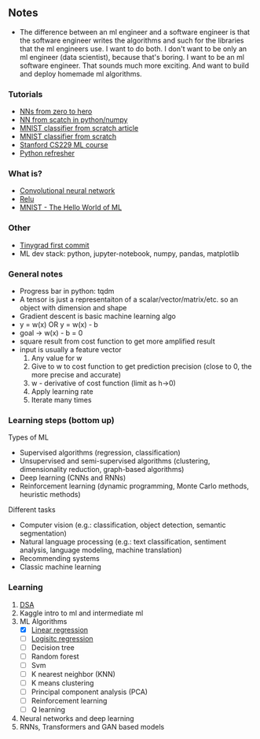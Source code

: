 ## Notes
- The difference between an ml engineer and a software engineer is that the software engineer writes
  the algorithms and such for the libraries that the ml engineers use. I want to do both. I don't
  want to be only an ml engineer (data scientist), because that's boring. I want to be an ml
  software engineer. That sounds much more exciting. And want to build and deploy homemade ml
  algorithms.

### Tutorials
- [NNs from zero to hero](https://www.youtube.com/playlist?list=PLAqhIrjkxbuWI23v9cThsA9GvCAUhRvKZ)
- [NN from scatch in python/numpy](https://www.youtube.com/watch?v=w8yWXqWQYmU)
- [MNIST classifier from scratch article](https://towardsdatascience.com/mnist-handwritten-digits-classification-from-scratch-using-python-numpy-b08e401c4dab)
- [MNIST classifier from scratch](https://github.com/kdexd/digit-classifier)
- [Stanford CS229 ML course](https://www.youtube.com/playlist?list=PLoROMvodv4rMiGQp3WXShtMGgzqpfVfbU)
- [Python refresher](https://learnxinyminutes.com/docs/python/)

### What is?
- [Convolutional neural network](https://en.wikipedia.org/wiki/Convolutional_neural_network)
- [Relu](https://machinelearningmastery.com/rectified-linear-activation-function-for-deep-learning-neural-networks/)
- [MNIST - The Hello World of ML](https://en.wikipedia.org/wiki/MNIST_database)

### Other
- [Tinygrad first commit](https://github.com/tinygrad/tinygrad/tree/1bb258350092defd802cf6fbb94b1e8de96935cc)
- ML dev stack: python, jupyter-notebook, numpy, pandas, matplotlib

### General notes
- Progress bar in python: tqdm
- A tensor is just a representaiton of a scalar/vector/matrix/etc. so an object with dimension and shape
- Gradient descent is basic machine learning algo
- y = w(x) OR y = w(x) - b
- goal -> w(x) - b = 0
- square result from cost function to get more amplified result
- input is usually a feature vector
	1. Any value for w
	2. Give to w to cost function to get prediction precision (close to 0, the more precise and accurate)
	3. w - derivative of cost function (limit as h->0)
	4. Apply learning rate
	5. Iterate many times

### Learning steps (bottom up)
Types of ML
- Supervised algorithms (regression, classification)
- Unsupervised and semi-supervised algorithms (clustering, dimensionality reduction, graph-based algorithms)
- Deep learning (CNNs and RNNs)
- Reinforcement learning (dynamic programming, Monte Carlo methods, heuristic methods)

Different tasks
- Computer vision (e.g.: classification, object detection, semantic segmentation)
- Natural language processing (e.g.: text classification, sentiment analysis, language modeling, machine translation)
- Recommending systems
- Classic machine learning

### Learning
1. [DSA](https://frontendmasters.com/courses/algorithms/)
2. Kaggle intro to ml and intermediate ml
3. ML Algorithms
    - [X] [Linear regression](https://www.youtube.com/watch?v=VmbA0pi2cRQ)
    - [ ] [Logisitc regression](https://www.youtube.com/watch?v=YYEJ_GUguHw)
    - [ ] Decision tree
    - [ ] Random forest
    - [ ] Svm
    - [ ] K nearest neighbor (KNN)
    - [ ] K means clustering
    - [ ] Principal component analysis (PCA)
    - [ ] Reinforcement learning
    - [ ] Q learning
4. Neural networks and deep learning
5. RNNs, Transformers and GAN based models

